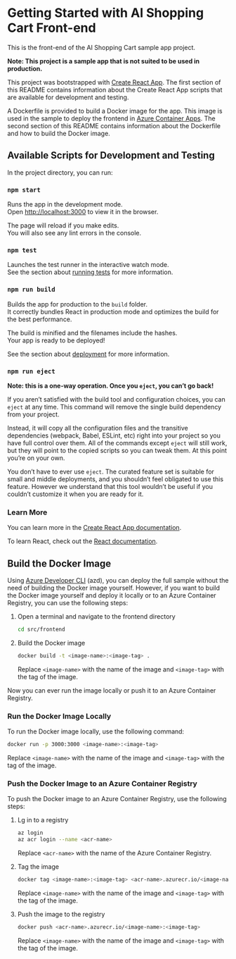# Getting Started with AI Shopping Cart Front-end

This is the front-end of the AI Shopping Cart sample app project.

**Note: This project is a sample app that is not suited to be used in production.**

This project was bootstrapped with [Create React App](https://github.com/facebook/create-react-app). The first section of this README contains information about the Create React App scripts that are available for development and testing.

A Dockerfile is provided to build a Docker image for the app. This image is used in the sample to deploy the frontend in [Azure Container Apps](https://docs.microsoft.com/en-us/azure/container-apps/). The second section of this README contains information about the Dockerfile and how to build the Docker image.

## Available Scripts for Development and Testing

In the project directory, you can run:

### `npm start`

Runs the app in the development mode.\
Open [http://localhost:3000](http://localhost:3000) to view it in the browser.

The page will reload if you make edits.\
You will also see any lint errors in the console.

### `npm test`

Launches the test runner in the interactive watch mode.\
See the section about [running tests](https://facebook.github.io/create-react-app/docs/running-tests) for more information.

### `npm run build`

Builds the app for production to the `build` folder.\
It correctly bundles React in production mode and optimizes the build for the best performance.

The build is minified and the filenames include the hashes.\
Your app is ready to be deployed!

See the section about [deployment](https://facebook.github.io/create-react-app/docs/deployment) for more information.

### `npm run eject`

**Note: this is a one-way operation. Once you `eject`, you can’t go back!**

If you aren’t satisfied with the build tool and configuration choices, you can `eject` at any time. This command will remove the single build dependency from your project.

Instead, it will copy all the configuration files and the transitive dependencies (webpack, Babel, ESLint, etc) right into your project so you have full control over them. All of the commands except `eject` will still work, but they will point to the copied scripts so you can tweak them. At this point you’re on your own.

You don’t have to ever use `eject`. The curated feature set is suitable for small and middle deployments, and you shouldn’t feel obligated to use this feature. However we understand that this tool wouldn’t be useful if you couldn’t customize it when you are ready for it.

### Learn More

You can learn more in the [Create React App documentation](https://facebook.github.io/create-react-app/docs/getting-started).

To learn React, check out the [React documentation](https://reactjs.org/).

## Build the Docker Image

Using [Azure Developer CLI](https://learn.microsoft.com/en-us/azure/developer/azure-developer-cli/overview) (azd), you can deploy the full sample without the need of building the Docker image yourself. However, if you want to build the Docker image yourself and deploy it locally or to an Azure Container Registry, you can use the following steps:

1. Open a terminal and navigate to the frontend directory

    ```bash
    cd src/frontend
    ```

1. Build the Docker image

    ```bash
    docker build -t <image-name>:<image-tag> .
    ```
    
    Replace `<image-name>` with the name of the image and `<image-tag>` with the tag of the image.


Now you can ever run the image locally or push it to an Azure Container Registry.

### Run the Docker Image Locally 

To run the Docker image locally, use the following command:

```bash
docker run -p 3000:3000 <image-name>:<image-tag>
```

Replace `<image-name>` with the name of the image and `<image-tag>` with the tag of the image.

### Push the Docker Image to an Azure Container Registry

To push the Docker image to an Azure Container Registry, use the following steps:

1. Lg in to a registry

    ```bash
    az login
    az acr login --name <acr-name>
    ```

    Replace `<acr-name>` with the name of the Azure Container Registry.

1. Tag the image

    ```bash
    docker tag <image-name>:<image-tag> <acr-name>.azurecr.io/<image-name>:<image-tag>
    ```

    Replace `<image-name>` with the name of the image and `<image-tag>` with the tag of the image.

1. Push the image to the registry

    ```bash
    docker push <acr-name>.azurecr.io/<image-name>:<image-tag>
    ```

    Replace `<image-name>` with the name of the image and `<image-tag>` with the tag of the image.
    